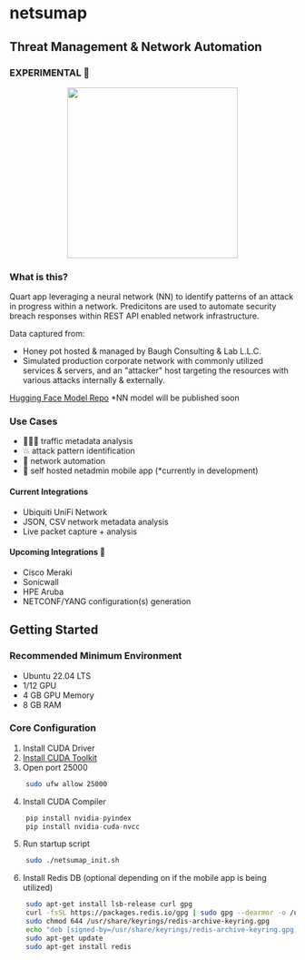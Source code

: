 # netsumap
## Threat Management & Network Automation ##
### EXPERIMENTAL 🔬 
<p align="center">
  <img width="300" height="300" src="https://github.com/BCL-FOSS/net-con.ai/blob/experimental/netsumapicon.png?raw=true">
</p>

### What is this?
Quart app leveraging a neural network (NN) to identify patterns of an attack in progress within a network. Predicitons are used to automate security breach responses within REST API enabled network infrastructure.

Data captured from: 
- Honey pot hosted & managed by Baugh Consulting & Lab L.L.C.
- Simulated production corporate network with commonly utilized services & servers, and an "attacker" host targeting the resources with various attacks internally & externally.

[Hugging Face Model Repo](https://huggingface.co/bclai) *NN model will be published soon

### Use Cases
- 👨🏽‍💻 traffic metadata analysis
- 💥 attack pattern identification 
- 🤖 network automation
- 📱 self hosted netadmin mobile app (*currently in development)

#### Current Integrations
- Ubiquiti UniFi Network
- JSON, CSV network metadata analysis
- Live packet capture + analysis

#### Upcoming Integrations 👀
- Cisco Meraki
- Sonicwall
- HPE Aruba
- NETCONF/YANG configuration(s) generation

## Getting Started

### Recommended Minimum Environment
- Ubuntu 22.04 LTS
- 1/12 GPU 
- 4 GB GPU Memory 
- 8 GB RAM

### Core Configuration
1. Install CUDA Driver
2. [Install CUDA Toolkit](https://developer.nvidia.com/cuda-downloads?target_os=Linux&target_arch=x86_64&Distribution=Ubuntu&target_version=22.04&target_type=runfile_local)
3. Open port 25000
```bash
    sudo ufw allow 25000
```
4. Install CUDA Compiler  
```python
    pip install nvidia-pyindex 
    pip install nvidia-cuda-nvcc
```
5. Run startup script 
```bash
    sudo ./netsumap_init.sh
```
6. Install Redis DB (optional depending on if the mobile app is being utilized)
```bash
    sudo apt-get install lsb-release curl gpg
    curl -fsSL https://packages.redis.io/gpg | sudo gpg --dearmor -o /usr/share/keyrings/redis-archive-keyring.gpg
    sudo chmod 644 /usr/share/keyrings/redis-archive-keyring.gpg
    echo "deb [signed-by=/usr/share/keyrings/redis-archive-keyring.gpg] https://packages.redis.io/deb $(lsb_release -cs) main" | sudo tee /etc/apt/sources.list.d/redis.list
    sudo apt-get update
    sudo apt-get install redis

```












